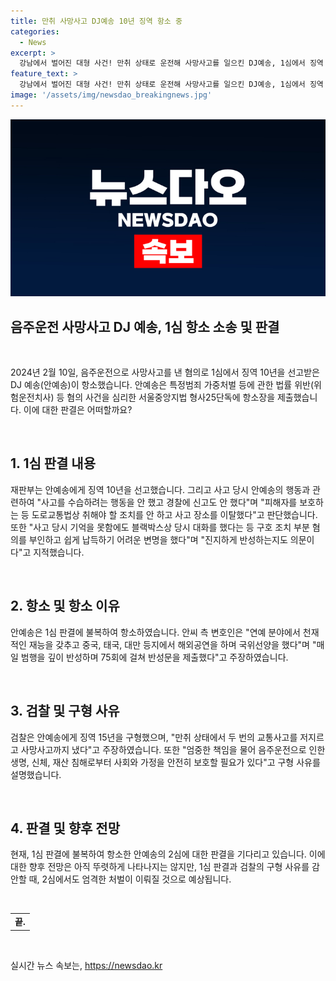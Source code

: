 ```yaml
---
title: 만취 사망사고 DJ예송 10년 징역 항소 중
categories:
  - News
excerpt: >
  강남에서 벌어진 대형 사건! 만취 상태로 운전해 사망사고를 일으킨 DJ예송, 1심에서 징역 10년 선고. 항소 이유는? 재판부는 도주 의사 인정 등 사실 관계 인정하며 추가로 판단할 예정. 검찰은 이미 징역 15년을 요청한 바 있으며, 안씨 측은 유족 합의 등을 호소. 지난 6월 결심공판에서 반성문 제출 등 일정 부분 독촉한 점을 언급. 사건은 계속 진행 중.
feature_text: >
  강남에서 벌어진 대형 사건! 만취 상태로 운전해 사망사고를 일으킨 DJ예송, 1심에서 징역 10년 선고. 항소 이유는? 재판부는 도주 의사 인정 등 사실 관계 인정하며 추가로 판단할 예정. 검찰은 이미 징역 15년을 요청한 바 있으며, 안씨 측은 유족 합의 등을 호소. 지난 6월 결심공판에서 반성문 제출 등 일정 부분 독촉한 점을 언급. 사건은 계속 진행 중.
image: '/assets/img/newsdao_breakingnews.jpg'
---
```


<p><img src="/assets/img/newsdao_breakingnews.jpg" alt="flaretime 속보" /></p>

<h2 data-ke-size="size26">음주운전 사망사고 DJ 예송, 1심 항소 소송 및 판결</h2>

<p data-ke-size="size16">&nbsp;</p>

<p>2024년 2월 10일, 음주운전으로 사망사고를 낸 혐의로 1심에서 징역 10년을 선고받은 DJ 예송(안예송)이 항소했습니다. 안예송은 특정범죄 가중처벌 등에 관한 법률 위반(위험운전치사) 등 혐의 사건을 심리한 서울중앙지법 형사25단독에 항소장을 제출했습니다. 이에 대한 판결은 어떠할까요?</p>

<p data-ke-size="size16">&nbsp;</p>

<h2 data-ke-size="size24">1. 1심 판결 내용</h2>

<p data-ke-size="size16">재판부는 안예송에게 징역 10년을 선고했습니다. 그리고 사고 당시 안예송의 행동과 관련하여 "사고를 수습하려는 행동을 안 했고 경찰에 신고도 안 했다"며 "피해자를 보호하는 등 도로교통법상 취해야 할 조치를 안 하고 사고 장소를 이탈했다"고 판단했습니다. 또한 "사고 당시 기억을 못함에도 블랙박스상 당시 대화를 했다는 등 구호 조치 부분 혐의를 부인하고 쉽게 납득하기 어려운 변명을 했다"며 "진지하게 반성하는지도 의문이다"고 지적했습니다.</p>

<p data-ke-size="size16">&nbsp;</p>

<h2 data-ke-size="size24">2. 항소 및 항소 이유</h2>

<p data-ke-size="size16">안예송은 1심 판결에 불복하여 항소하였습니다. 안씨 측 변호인은 "연예 분야에서 천재적인 재능을 갖추고 중국, 태국, 대만 등지에서 해외공연을 하며 국위선양을 했다"며 "매일 범행을 깊이 반성하며 75회에 걸쳐 반성문을 제출했다"고 주장하였습니다.</p>

<p data-ke-size="size16">&nbsp;</p>

<h2 data-ke-size="size24">3. 검찰 및 구형 사유</h2>

<p data-ke-size="size16">검찰은 안예송에게 징역 15년을 구형했으며, "만취 상태에서 두 번의 교통사고를 저지르고 사망사고까지 냈다"고 주장하였습니다. 또한 "엄중한 책임을 물어 음주운전으로 인한 생명, 신체, 재산 침해로부터 사회와 가정을 안전히 보호할 필요가 있다"고 구형 사유를 설명했습니다.</p>

<p data-ke-size="size16">&nbsp;</p>

<h2 data-ke-size="size24">4. 판결 및 향후 전망</h2>

<p data-ke-size="size16">현재, 1심 판결에 불복하여 항소한 안예송의 2심에 대한 판결을 기다리고 있습니다. 이에 대한 향후 전망은 아직 뚜렷하게 나타나지는 않지만, 1심 판결과 검찰의 구형 사유를 감안할 때, 2심에서도 엄격한 처벌이 이뤄질 것으로 예상됩니다.</p>

<p data-ke-size="size16">&nbsp;</p>

<table>
<tbody>
<tr>
<td style="text-align: center; height: 17px;"><b>끝.</b></td>
</tr>
</tbody>
</table>

<p data-ke-size="size16">&nbsp;</p>
실시간 뉴스 속보는, <a href="https://newsdao.kr" rel="dofollow">https://newsdao.kr</a>


